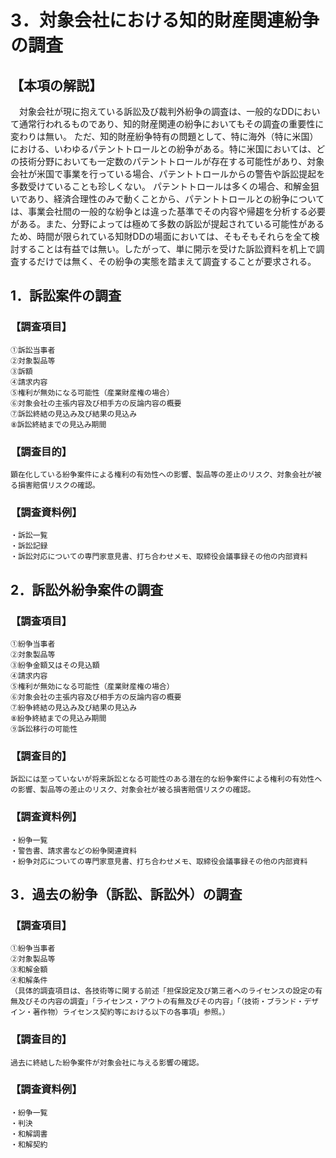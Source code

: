 # 3．対象会社における知的財産関連紛争の調査

## 【本項の解説】
　対象会社が現に抱えている訴訟及び裁判外紛争の調査は、一般的なDDにおいて通常行われるものであり、知的財産関連の紛争においてもその調査の重要性に変わりは無い。
ただ、知的財産紛争特有の問題として、特に海外（特に米国）における、いわゆるパテントトロールとの紛争がある。特に米国においては、どの技術分野においても一定数のパテントトロールが存在する可能性があり、対象会社が米国で事業を行っている場合、パテントトロールからの警告や訴訟提起を多数受けていることも珍しくない。
パテントトロールは多くの場合、和解金狙いであり、経済合理性のみで動くことから、パテントトロールとの紛争については、事業会社間の一般的な紛争とは違った基準でその内容や帰趨を分析する必要がある。また、分野によっては極めて多数の訴訟が提起されている可能性があるため、時間が限られている知財DDの場面においては、そもそもそれらを全て検討することは有益では無い。したがって、単に開示を受けた訴訟資料を机上で調査するだけでは無く、その紛争の実態を踏まえて調査することが要求される。

## 1．訴訟案件の調査
### 【調査項目】
	①訴訟当事者
	②対象製品等
	③訴額
	④請求内容
	⑤権利が無効になる可能性（産業財産権の場合）
	⑥対象会社の主張内容及び相手方の反論内容の概要
	⑦訴訟終結の見込み及び結果の見込み
	⑧訴訟終結までの見込み期間
### 【調査目的】
	顕在化している紛争案件による権利の有効性への影響、製品等の差止のリスク、対象会社が被る損害賠償リスクの確認。
### 【調査資料例】
	・訴訟一覧
	・訴訟記録
	・訴訟対応についての専門家意見書、打ち合わせメモ、取締役会議事録その他の内部資料

## 2．訴訟外紛争案件の調査
### 【調査項目】
	①紛争当事者
	②対象製品等
	③紛争金額又はその見込額
	④請求内容
	⑤権利が無効になる可能性（産業財産権の場合）
	⑥対象会社の主張内容及び相手方の反論内容の概要
	⑦紛争終結の見込み及び結果の見込み
	⑧紛争終結までの見込み期間
	⑨訴訟移行の可能性
### 【調査目的】
	訴訟には至っていないが将来訴訟となる可能性のある潜在的な紛争案件による権利の有効性への影響、製品等の差止のリスク、対象会社が被る損害賠償リスクの確認。
### 【調査資料例】
	・紛争一覧
	・警告書、請求書などの紛争関連資料
	・紛争対応についての専門家意見書、打ち合わせメモ、取締役会議事録その他の内部資料

## 3．過去の紛争（訴訟、訴訟外）の調査
### 【調査項目】
	①紛争当事者
	②対象製品等
	③和解金額
	④和解条件
	（具体的調査項目は、各技術等に関する前述「担保設定及び第三者へのライセンスの設定の有無及びその内容の調査」「ライセンス・アウトの有無及びその内容」「（技術・ブランド・デザイン・著作物）ライセンス契約等における以下の各事項」参照。）
### 【調査目的】
	過去に終結した紛争案件が対象会社に与える影響の確認。
### 【調査資料例】
	・紛争一覧
	・判決
	・和解調書
	・和解契約 
